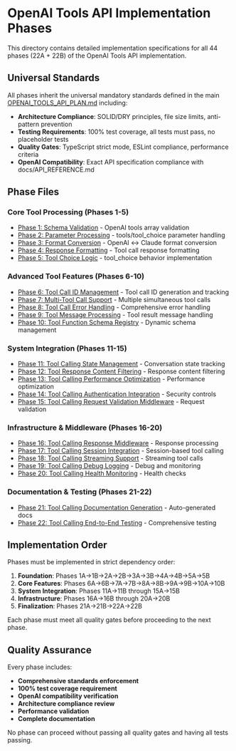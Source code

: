 # OpenAI Tools API Implementation Phases

This directory contains detailed implementation specifications for all 44 phases (22A + 22B) of the OpenAI Tools API implementation.

## Universal Standards

All phases inherit the universal mandatory standards defined in the main [OPENAI_TOOLS_API_PLAN.md](../OPENAI_TOOLS_API_PLAN.md) including:

- **Architecture Compliance**: SOLID/DRY principles, file size limits, anti-pattern prevention
- **Testing Requirements**: 100% test coverage, all tests must pass, no placeholder tests
- **Quality Gates**: TypeScript strict mode, ESLint compliance, performance criteria
- **OpenAI Compatibility**: Exact API specification compliance with docs/API_REFERENCE.md

## Phase Files

### Core Tool Processing (Phases 1-5)
- [Phase 1: Schema Validation](PHASE_01_SCHEMA_VALIDATION.md) - OpenAI tools array validation
- [Phase 2: Parameter Processing](PHASE_02_PARAMETER_PROCESSING.md) - tools/tool_choice parameter handling
- [Phase 3: Format Conversion](PHASE_03_FORMAT_CONVERSION.md) - OpenAI ↔ Claude format conversion
- [Phase 4: Response Formatting](PHASE_04_RESPONSE_FORMATTING.md) - Tool call response formatting
- [Phase 5: Tool Choice Logic](PHASE_05_TOOL_CHOICE_LOGIC.md) - tool_choice behavior implementation

### Advanced Tool Features (Phases 6-10)
- [Phase 6: Tool Call ID Management](PHASE_06_ID_MANAGEMENT.md) - Tool call ID generation and tracking
- [Phase 7: Multi-Tool Call Support](PHASE_07_MULTI_TOOL_SUPPORT.md) - Multiple simultaneous tool calls
- [Phase 8: Tool Call Error Handling](PHASE_08_ERROR_HANDLING.md) - Comprehensive error handling
- [Phase 9: Tool Message Processing](PHASE_09_MESSAGE_PROCESSING.md) - Tool result message handling
- [Phase 10: Tool Function Schema Registry](PHASE_10_SCHEMA_REGISTRY.md) - Dynamic schema management

### System Integration (Phases 11-15)
- [Phase 11: Tool Calling State Management](PHASE_11_STATE_MANAGEMENT.md) - Conversation state tracking
- [Phase 12: Tool Response Content Filtering](PHASE_12_CONTENT_FILTERING.md) - Response content filtering
- [Phase 13: Tool Calling Performance Optimization](PHASE_13_PERFORMANCE_OPTIMIZATION.md) - Performance optimization
- [Phase 14: Tool Calling Authentication Integration](PHASE_14_AUTH_INTEGRATION.md) - Security controls
- [Phase 15: Tool Calling Request Validation Middleware](PHASE_15_REQUEST_MIDDLEWARE.md) - Request validation

### Infrastructure & Middleware (Phases 16-20)
- [Phase 16: Tool Calling Response Middleware](PHASE_16_RESPONSE_MIDDLEWARE.md) - Response processing
- [Phase 17: Tool Calling Session Integration](PHASE_17_SESSION_INTEGRATION.md) - Session-based tool calling
- [Phase 18: Tool Calling Streaming Support](PHASE_18_STREAMING_SUPPORT.md) - Streaming tool calls
- [Phase 19: Tool Calling Debug Logging](PHASE_19_DEBUG_LOGGING.md) - Debug and monitoring
- [Phase 20: Tool Calling Health Monitoring](PHASE_20_HEALTH_MONITORING.md) - Health checks

### Documentation & Testing (Phases 21-22)
- [Phase 21: Tool Calling Documentation Generation](PHASE_21_DOCUMENTATION.md) - Auto-generated docs
- [Phase 22: Tool Calling End-to-End Testing](PHASE_22_E2E_TESTING.md) - Comprehensive testing

## Implementation Order

Phases must be implemented in strict dependency order:
1. **Foundation**: Phases 1A→1B→2A→2B→3A→3B→4A→4B→5A→5B
2. **Core Features**: Phases 6A→6B→7A→7B→8A→8B→9A→9B→10A→10B
3. **System Integration**: Phases 11A→11B through 15A→15B
4. **Infrastructure**: Phases 16A→16B through 20A→20B
5. **Finalization**: Phases 21A→21B→22A→22B

Each phase must meet all quality gates before proceeding to the next phase.

## Quality Assurance

Every phase includes:
- **Comprehensive standards enforcement**
- **100% test coverage requirement**
- **OpenAI compatibility verification**
- **Architecture compliance review**
- **Performance validation**
- **Complete documentation**

No phase can proceed without passing all quality gates and having all tests passing.
